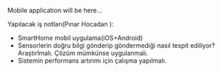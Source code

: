 Mobile application will be here...

Yapılacak iş notları(Pınar Hocadan ): 
- SmartHome mobil uygulama(iOS+Android)
- Sensorlerin doğru bilgi gönderip göndermediği nasıl tespit ediliyor? Araştırlmalı. Çözüm mümkünse uygulanmalı.
- Sistemin performans artırımı için çalışma yapılmalı.

